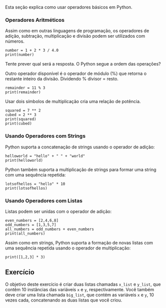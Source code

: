 Esta seção explica como usar operadores básicos em Python.

### Operadores Aritméticos

Assim como em outras linguagens de programação, os operadores de adição, subtração, multiplicação e divisão podem ser utilizados com números.<br>

    number = 1 + 2 * 3 / 4.0
    print(number)

Tente prever qual será a resposta. O Python segue a ordem das operações?

Outro operador disponível é o operador de módulo (%) que retorna o restante inteiro da divisão. Dividendo % divisor = resto.

    remainder = 11 % 3
    print(remainder)

Usar dois símbolos de multiplicação cria uma relação de potência.

    squared = 7 ** 2
    cubed = 2 ** 3
    print(squared)
    print(cubed)

### Usando Operadores com Strings

Python suporta a concatenação de strings usando o operador de adição:

    helloworld = "hello" + " " + "world"
    print(helloworld)

Python também suporta a multiplicação de strings para formar uma string com uma sequência repetida:

    lotsofhellos = "hello" * 10
    print(lotsofhellos)

### Usando Operadores com Listas

Listas podem ser unidas com o operador de adição:

    even_numbers = [2,4,6,8]
    odd_numbers = [1,3,5,7]
    all_numbers = odd_numbers + even_numbers
    print(all_numbers)

Assim como em strings, Python suporta a formação de novas listas com uma sequência repetida usando o operador de multiplicação:

    print([1,2,3] * 3)

Exercício
--------

O objetivo deste exercício é criar duas listas chamadas `x_list` e `y_list`,
que contêm 10 instâncias das variáveis `x` e `y`, respectivamente.
Você também deve criar uma lista chamada `big_list`, que contém
as variáveis `x` e `y`, 10 vezes cada, concatenando as duas listas que você criou.